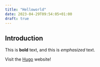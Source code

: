 ```yaml
---
title: "Helloworld"
date: 2023-04-29T09:54:05+01:00
draft: true
---
```


## Introduction

This is **bold** text, and this is *emphasized* text.

Visit the [Hugo](https://gohugo.io) website!
